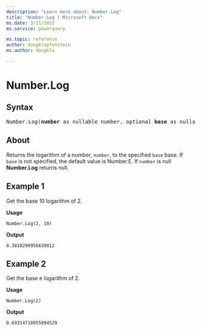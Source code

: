 ```yaml
---
description: "Learn more about: Number.Log"
title: "Number.Log | Microsoft Docs"
ms.date: 3/11/2022
ms.service: powerquery

ms.topic: reference
author: dougklopfenstein
ms.author: dougklo

---
```

# Number.Log

## Syntax

<pre>
Number.Log(<b>number</b> as nullable number, optional <b>base</b> as nullable number) as nullable number
</pre>

## About

Returns the logarithm of a number, `number`, to the specified `base` base. If `base` is not specified, the default value is Number.E. If `number` is null **Number.Log** returns null.

## Example 1

Get the base 10 logarithm of 2.

**Usage**

```powerquery-m
Number.Log(2, 10)
```

**Output**

`0.3010299956639812`

## Example 2

Get the base e logarithm of 2.

**Usage**

```powerquery-m
Number.Log(2)
```

**Output**

`0.69314718055994529`

